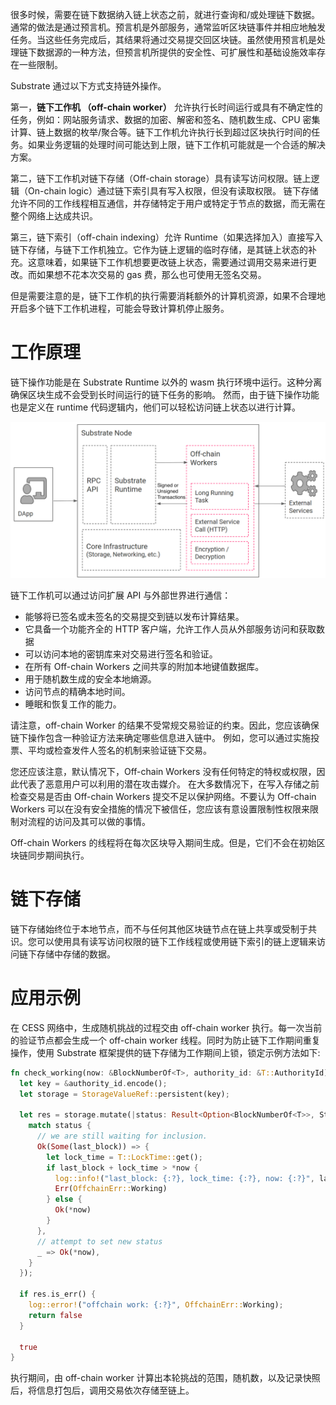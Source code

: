 很多时候，需要在链下数据纳入链上状态之前，就进行查询和/或处理链下数据。通常的做法是通过预言机。预言机是外部服务，通常监听区块链事件并相应地触发任务。当这些任务完成后，其结果将通过交易提交回区块链。虽然使用预言机是处理链下数据源的一种方法，但预言机所提供的安全性、可扩展性和基础设施效率存在一些限制。

Substrate 通过以下方式支持链外操作。

第一，**链下工作机 （off-chain worker）** 允许执行长时间运行或具有不确定性的任务，例如：网站服务请求、数据的加密、解密和签名、随机数生成、CPU 密集计算、链上数据的枚举/聚合等。链下工作机允许执行长到超过区块执行时间的任务。如果业务逻辑的处理时间可能达到上限，链下工作机可能就是一个合适的解决方案。

第二，链下工作机对链下存储（Off-chain storage）具有读写访问权限。链上逻辑（On-chain logic）通过链下索引具有写入权限，但没有读取权限。 链下存储允许不同的工作线程相互通信，并存储特定于用户或特定于节点的数据，而无需在整个网络上达成共识。

第三，链下索引（off-chain indexing）允许 Runtime（如果选择加入）直接写入链下存储，与链下工作机独立。它作为链上逻辑的临时存储，是其链上状态的补充。这意味着，如果链下工作机想要更改链上状态，需要通过调用交易来进行更改。而如果想不花本次交易的 gas 费，那么也可使用无签名交易。

但是需要注意的是，链下工作机的执行需要消耗额外的计算机资源，如果不合理地开启多个链下工作机进程，可能会导致计算机停止服务。

# 工作原理

链下操作功能是在 Substrate Runtime 以外的 wasm 执行环境中运行。这种分离确保区块生成不会受到长时间运行的链下任务的影响。 然而，由于链下操作功能也是定义在 runtime 代码逻辑内，他们可以轻松访问链上状态以进行计算。

![链下工作机](../../assets/concepts/blockchain-core/off-chain-worker.png)

链下工作机可以通过访问扩展 API 与外部世界进行通信：

- 能够将已签名或未签名的交易提交到链以发布计算结果。
- 它具备一个功能齐全的 HTTP 客户端，允许工作人员从外部服务访问和获取数据
- 可以访问本地的密钥库来对交易进行签名和验证。
- 在所有 Off-chain Workers 之间共享的附加本地键值数据库。
- 用于随机数生成的安全本地熵源。
- 访问节点的精确本地时间。
- 睡眠和恢复工作的能力。

请注意，off-chain Worker 的结果不受常规交易验证的约束。因此，您应该确保链下操作包含一种验证方法来确定哪些信息进入链中。 例如，您可以通过实施投票、平均或检查发件人签名的机制来验证链下交易。

您还应该注意，默认情况下，Off-chain Workers 没有任何特定的特权或权限，因此代表了恶意用户可以利用的潜在攻击媒介。 在大多数情况下，在写入存储之前检查交易是否由 Off-chain Workers 提交不足以保护网络。不要认为 Off-chain Workers 可以在没有安全措施的情况下被信任，您应该有意设置限制性权限来限制对流程的访问及其可以做的事情。

 Off-chain Workers 的线程将在每次区块导入期间生成。但是，它们不会在初始区块链同步期间执行。

# 链下存储

链下存储始终位于本地节点，而不与任何其他区块链节点在链上共享或受制于共识。您可以使用具有读写访问权限的链下工作线程或使用链下索引的链上逻辑来访问链下存储中存储的数据。

# 应用示例

在 CESS 网络中，生成随机挑战的过程交由 off-chain worker 执行。每一次当前的验证节点都会生成一个 off-chain worker 线程。同时为防止链下工作期间重复操作，使用 Substrate 框架提供的链下存储为工作期间上锁，锁定示例方法如下:

```rust
fn check_working(now: &BlockNumberOf<T>, authority_id: &T::AuthorityId) -> bool {
  let key = &authority_id.encode();
  let storage = StorageValueRef::persistent(key);

  let res = storage.mutate(|status: Result<Option<BlockNumberOf<T>>, StorageRetrievalError>| {
    match status {
      // we are still waiting for inclusion.
      Ok(Some(last_block)) => {
        let lock_time = T::LockTime::get();
        if last_block + lock_time > *now {
          log::info!("last_block: {:?}, lock_time: {:?}, now: {:?}", last_block, lock_time, now);
          Err(OffchainErr::Working)
        } else {
          Ok(*now)
        }
      },
      // attempt to set new status
      _ => Ok(*now),
    }
  });

  if res.is_err() {
    log::error!("offchain work: {:?}", OffchainErr::Working);
    return false
  }

  true
}
```

执行期间，由 off-chain worker 计算出本轮挑战的范围，随机数，以及记录快照后，将信息打包后，调用交易依次存储至链上。
